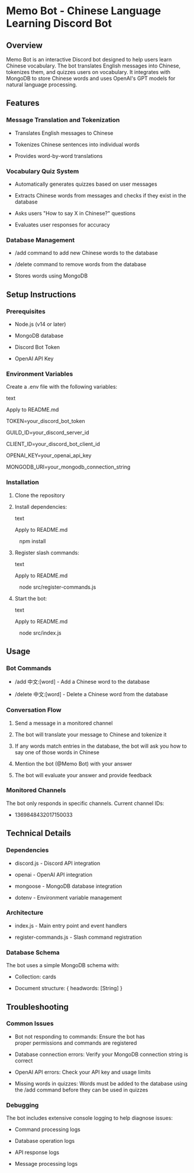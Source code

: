 # Memo Bot - Chinese Language Learning Discord Bot

## Overview

Memo Bot is an interactive Discord bot designed to help users learn Chinese vocabulary. The bot translates English messages into Chinese, tokenizes them, and quizzes users on vocabulary. It integrates with MongoDB to store Chinese words and uses OpenAI's GPT models for natural language processing.

## Features

### Message Translation and Tokenization

- Translates English messages to Chinese

- Tokenizes Chinese sentences into individual words

- Provides word-by-word translations

### Vocabulary Quiz System

- Automatically generates quizzes based on user messages

- Extracts Chinese words from messages and checks if they exist in the database

- Asks users "How to say X in Chinese?" questions

- Evaluates user responses for accuracy

### Database Management

- /add command to add new Chinese words to the database

- /delete command to remove words from the database

- Stores words using MongoDB

## Setup Instructions

### Prerequisites

- Node.js (v14 or later)

- MongoDB database

- Discord Bot Token

- OpenAI API Key

### Environment Variables

Create a .env file with the following variables:

text

Apply to README.md

TOKEN=your_discord_bot_token

GUILD_ID=your_discord_server_id

CLIENT_ID=your_discord_bot_client_id

OPENAI_KEY=your_openai_api_key

MONGODB_URI=your_mongodb_connection_string

### Installation

1. Clone the repository

2. Install dependencies:
    
    text
    
    Apply to README.md
    
       npm install
    

3. Register slash commands:
    
    text
    
    Apply to README.md
    
       node src/register-commands.js
    

4. Start the bot:
    
    text
    
    Apply to README.md
    
       node src/index.js
    

## Usage

### Bot Commands

- /add 中文:[word] - Add a Chinese word to the database

- /delete 中文:[word] - Delete a Chinese word from the database

### Conversation Flow

1. Send a message in a monitored channel

2. The bot will translate your message to Chinese and tokenize it

3. If any words match entries in the database, the bot will ask you how to say one of those words in Chinese

4. Mention the bot (@Memo Bot) with your answer

5. The bot will evaluate your answer and provide feedback

### Monitored Channels

The bot only responds in specific channels. Current channel IDs:

- 1369848432017150033

## Technical Details

### Dependencies

- discord.js - Discord API integration

- openai - OpenAI API integration

- mongoose - MongoDB database integration

- dotenv - Environment variable management

### Architecture

- index.js - Main entry point and event handlers

- register-commands.js - Slash command registration

### Database Schema

The bot uses a simple MongoDB schema with:

- Collection: cards

- Document structure: { headwords: [String] }

## Troubleshooting

### Common Issues

- Bot not responding to commands: Ensure the bot has proper permissions and commands are registered

- Database connection errors: Verify your MongoDB connection string is correct

- OpenAI API errors: Check your API key and usage limits

- Missing words in quizzes: Words must be added to the database using the /add command before they can be used in quizzes

### Debugging

The bot includes extensive console logging to help diagnose issues:

- Command processing logs

- Database operation logs

- API response logs

- Message processing logs
